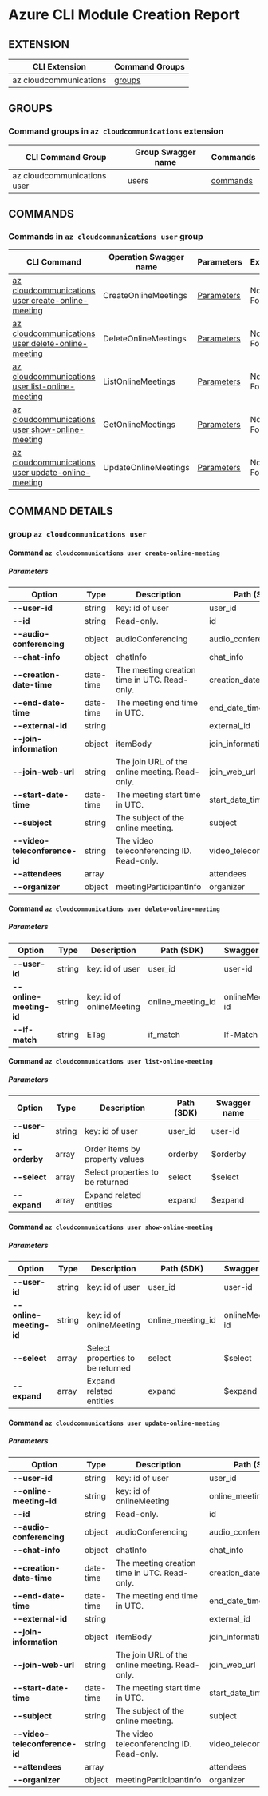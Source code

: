 # Azure CLI Module Creation Report

## EXTENSION
|CLI Extension|Command Groups|
|---------|------------|
|az cloudcommunications|[groups](#CommandGroups)

## GROUPS
### <a name="CommandGroups">Command groups in `az cloudcommunications` extension </a>
|CLI Command Group|Group Swagger name|Commands|
|---------|------------|--------|
|az cloudcommunications user|users|[commands](#CommandsInusers)|

## COMMANDS
### <a name="CommandsInusers">Commands in `az cloudcommunications user` group</a>
|CLI Command|Operation Swagger name|Parameters|Examples|
|---------|------------|--------|-----------|
|[az cloudcommunications user create-online-meeting](#usersCreateOnlineMeetings)|CreateOnlineMeetings|[Parameters](#ParametersusersCreateOnlineMeetings)|Not Found|
|[az cloudcommunications user delete-online-meeting](#usersDeleteOnlineMeetings)|DeleteOnlineMeetings|[Parameters](#ParametersusersDeleteOnlineMeetings)|Not Found|
|[az cloudcommunications user list-online-meeting](#usersListOnlineMeetings)|ListOnlineMeetings|[Parameters](#ParametersusersListOnlineMeetings)|Not Found|
|[az cloudcommunications user show-online-meeting](#usersGetOnlineMeetings)|GetOnlineMeetings|[Parameters](#ParametersusersGetOnlineMeetings)|Not Found|
|[az cloudcommunications user update-online-meeting](#usersUpdateOnlineMeetings)|UpdateOnlineMeetings|[Parameters](#ParametersusersUpdateOnlineMeetings)|Not Found|


## COMMAND DETAILS

### group `az cloudcommunications user`
#### <a name="usersCreateOnlineMeetings">Command `az cloudcommunications user create-online-meeting`</a>

##### <a name="ParametersusersCreateOnlineMeetings">Parameters</a> 
|Option|Type|Description|Path (SDK)|Swagger name|
|------|----|-----------|----------|------------|
|**--user-id**|string|key: id of user|user_id|user-id|
|**--id**|string|Read-only.|id|id|
|**--audio-conferencing**|object|audioConferencing|audio_conferencing|audioConferencing|
|**--chat-info**|object|chatInfo|chat_info|chatInfo|
|**--creation-date-time**|date-time|The meeting creation time in UTC. Read-only.|creation_date_time|creationDateTime|
|**--end-date-time**|date-time|The meeting end time in UTC.|end_date_time|endDateTime|
|**--external-id**|string||external_id|externalId|
|**--join-information**|object|itemBody|join_information|joinInformation|
|**--join-web-url**|string|The join URL of the online meeting. Read-only.|join_web_url|joinWebUrl|
|**--start-date-time**|date-time|The meeting start time in UTC.|start_date_time|startDateTime|
|**--subject**|string|The subject of the online meeting.|subject|subject|
|**--video-teleconference-id**|string|The video teleconferencing ID. Read-only.|video_teleconference_id|videoTeleconferenceId|
|**--attendees**|array||attendees|attendees|
|**--organizer**|object|meetingParticipantInfo|organizer|organizer|

#### <a name="usersDeleteOnlineMeetings">Command `az cloudcommunications user delete-online-meeting`</a>

##### <a name="ParametersusersDeleteOnlineMeetings">Parameters</a> 
|Option|Type|Description|Path (SDK)|Swagger name|
|------|----|-----------|----------|------------|
|**--user-id**|string|key: id of user|user_id|user-id|
|**--online-meeting-id**|string|key: id of onlineMeeting|online_meeting_id|onlineMeeting-id|
|**--if-match**|string|ETag|if_match|If-Match|

#### <a name="usersListOnlineMeetings">Command `az cloudcommunications user list-online-meeting`</a>

##### <a name="ParametersusersListOnlineMeetings">Parameters</a> 
|Option|Type|Description|Path (SDK)|Swagger name|
|------|----|-----------|----------|------------|
|**--user-id**|string|key: id of user|user_id|user-id|
|**--orderby**|array|Order items by property values|orderby|$orderby|
|**--select**|array|Select properties to be returned|select|$select|
|**--expand**|array|Expand related entities|expand|$expand|

#### <a name="usersGetOnlineMeetings">Command `az cloudcommunications user show-online-meeting`</a>

##### <a name="ParametersusersGetOnlineMeetings">Parameters</a> 
|Option|Type|Description|Path (SDK)|Swagger name|
|------|----|-----------|----------|------------|
|**--user-id**|string|key: id of user|user_id|user-id|
|**--online-meeting-id**|string|key: id of onlineMeeting|online_meeting_id|onlineMeeting-id|
|**--select**|array|Select properties to be returned|select|$select|
|**--expand**|array|Expand related entities|expand|$expand|

#### <a name="usersUpdateOnlineMeetings">Command `az cloudcommunications user update-online-meeting`</a>

##### <a name="ParametersusersUpdateOnlineMeetings">Parameters</a> 
|Option|Type|Description|Path (SDK)|Swagger name|
|------|----|-----------|----------|------------|
|**--user-id**|string|key: id of user|user_id|user-id|
|**--online-meeting-id**|string|key: id of onlineMeeting|online_meeting_id|onlineMeeting-id|
|**--id**|string|Read-only.|id|id|
|**--audio-conferencing**|object|audioConferencing|audio_conferencing|audioConferencing|
|**--chat-info**|object|chatInfo|chat_info|chatInfo|
|**--creation-date-time**|date-time|The meeting creation time in UTC. Read-only.|creation_date_time|creationDateTime|
|**--end-date-time**|date-time|The meeting end time in UTC.|end_date_time|endDateTime|
|**--external-id**|string||external_id|externalId|
|**--join-information**|object|itemBody|join_information|joinInformation|
|**--join-web-url**|string|The join URL of the online meeting. Read-only.|join_web_url|joinWebUrl|
|**--start-date-time**|date-time|The meeting start time in UTC.|start_date_time|startDateTime|
|**--subject**|string|The subject of the online meeting.|subject|subject|
|**--video-teleconference-id**|string|The video teleconferencing ID. Read-only.|video_teleconference_id|videoTeleconferenceId|
|**--attendees**|array||attendees|attendees|
|**--organizer**|object|meetingParticipantInfo|organizer|organizer|
